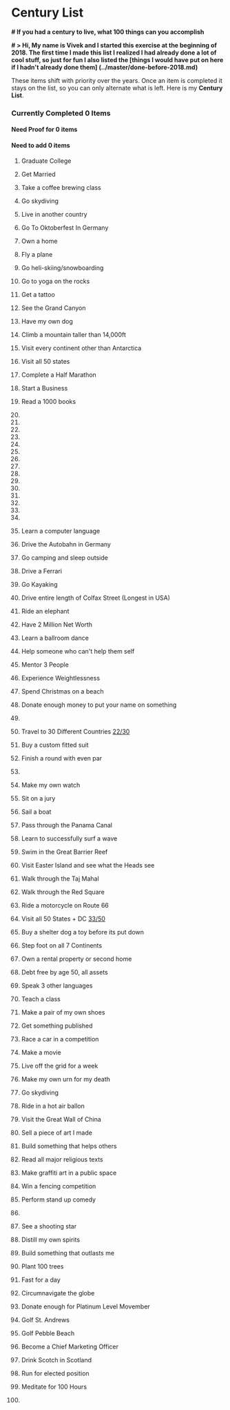 # Century List
**# If you had a century to live, what 100 things can you accomplish**

**# > Hi,
My name is Vivek and I started this exercise at the beginning of 2018. The first time I made this list I realized I had already done a lot of cool stuff, so just for fun I also listed the [things I would have put on here if I hadn't already done them] (../master/done-before-2018.md)**

These items shift with priority over the years.  Once an item is completed it stays on the list, so you can only alternate what is left.  Here is my **Century List**.


### Currently Completed **0** Items
#### Need Proof for **0** items
#### Need to add **0** items


1. Graduate College

2. Get Married

3. Take a coffee brewing class

4. Go skydiving

5. Live in another country

6. Go To Oktoberfest In Germany

7. Own a home

8. Fly a plane

9. Go heli-skiing/snowboarding

10. Go to yoga on the rocks

11. Get a tattoo

12. See the Grand Canyon

13. Have my own dog

14. Climb a mountain taller than 14,000ft

15. Visit every continent other than Antarctica

16. Visit all 50 states

17. Complete a Half Marathon

18. Start a Business

19. Read a 1000 books

20.

21.

22.

23.

24.

25.

26.

27.

28.

29.

30.  
31.
32.
33.
34.
35. Learn a computer language
36. Drive the Autobahn in Germany
37. Go camping and sleep outside
38. Drive a Ferrari
39. Go Kayaking
40. Drive entire length of Colfax Street (Longest in USA)
41. Ride an elephant
42. Have 2 Million Net Worth
43. Learn a ballroom dance
44. Help someone who can't help them self
45. Mentor 3 People
46. Experience Weightlessness
47. Spend Christmas on a beach
48. Donate enough money to put your name on something
49.
50. Travel to 30 Different Countries [22/30](../master/countries.md)
51. Buy a custom fitted suit
52. Finish a round with even par
53.
54. Make my own watch
55. Sit on a jury  
56. Sail a boat  
57. Pass through the Panama Canal  
58. Learn to successfully surf a wave
59. Swim in the Great Barrier Reef  
60. Visit Easter Island and see what the Heads see  
61. Walk through the Taj Mahal  
62. Walk through the Red Square  
63. Ride a motorcycle on Route 66  
64. Visit all 50 States + DC [33/50](../master/states.md)
65. Buy a shelter dog a toy before its put down  
66. Step foot on all 7 Continents  
67. Own a rental property or second home
68. Debt free by age 50, all assets  
69. Speak 3 other languages  
70. Teach a class   
71. Make a pair of my own shoes  
72. Get something published  
73. Race a car in a competition  
74. Make a movie  
75. Live off the grid for a week  
76. Make my own urn for my death  
77. Go skydiving  
78. Ride in a hot air ballon  
79. Visit the Great Wall of China  
80. Sell a piece of art I made  
81. Build something that helps others  
82. Read all major religious texts  
83. Make graffiti art in a public space  
84. Win a fencing competition  
85. Perform stand up comedy  
86.   
87. See a shooting star  
88. Distill my own spirits  
89. Build something that outlasts me  
90. Plant 100 trees  
91. Fast for a day  
92. Circumnavigate the globe  
93. Donate enough for Platinum Level Movember
94. Golf St. Andrews
95. Golf Pebble Beach
96. Become a Chief Marketing Officer
97. Drink Scotch in Scotland
98. Run for elected position
99. Meditate for 100 Hours
100.
